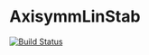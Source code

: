 # AxisymmLinStab

[![Build Status](https://github.com/imacph/AxisymmLinStab.jl/actions/workflows/CI.yml/badge.svg?branch=master)](https://github.com/imacph/AxisymmLinStab.jl/actions/workflows/CI.yml?query=branch%3Amaster)
